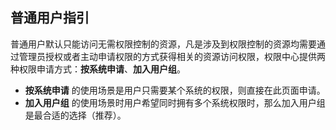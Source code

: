 ## 普通用户指引
普通用户默认只能访问无需权限控制的资源，凡是涉及到权限控制的资源均需要通过管理员授权或者主动申请权限的方式获得相关的资源访问权限，权限中心提供两种权限申请方式：**按系统申请**、**加入用户组**。

- **按系统申请** 的使用场景是用户只需要某个系统的权限，则直接在此页面申请。
- **加入用户组** 的使用场景时用户希望同时拥有多个系统权限时，那么加入用户组是最合适的选择（推荐）。
